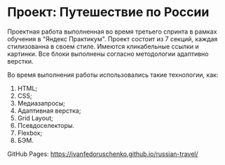 # Проект: Путешествие по России

Проектная работа выполненная во время третьего спринта в рамках обучения в "Яндекс Практикум". Проект состоит из 7 секций, каждая стилизованна в своем стиле.
Имеются кликабельные ссылки и картинки. Все блоки выполнены согласно методологии адаптивно верстки.

Во время выполнения работы использовались такие технологии, как:

1. HTML;
2. CSS;
3. Медиазапросы;
4. Адаптивная верстка;
5. Grid Layout;
6. Псевдоселекторы.
7. Flexbox;
8. БЭМ.


GitHub Pages: https://ivanfedoruschenko.github.io/russian-travel/
